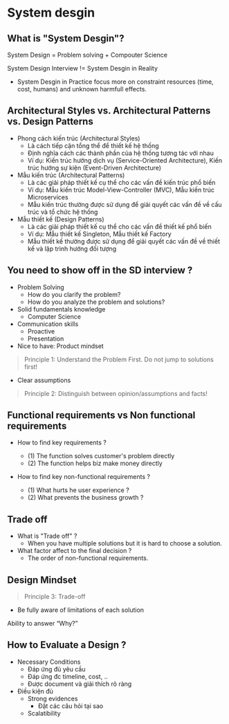 # System desgin

## What is "System Desgin"?

System Design = Problem solving + Compouter Science

System Design Interview != System Desgin in Reality

- System Desgin in Practice focus more on constraint resources (time, cost, humans) and unknown harmfull effects.

## Architectural Styles vs. Architectural Patterns vs. Design Patterns

- Phong cách kiến trúc (Architectural Styles)
  - Là cách tiếp cận tổng thể để thiết kế hệ thống
  - Định nghĩa cách các thành phần của hệ thống tương tác với nhau
  - Ví dụ: Kiến trúc hướng dịch vụ (Service-Oriented Architecture), Kiến trúc hướng sự kiện (Event-Driven Architecture)
- Mẫu kiến trúc (Architectural Patterns)
  - Là các giải pháp thiết kế cụ thể cho các vấn đề kiến trúc phổ biến
  - Ví dụ: Mẫu kiến trúc Model-View-Controller (MVC), Mẫu kiến trúc Microservices
  - Mẫu kiến trúc thường được sử dụng để giải quyết các vấn đề về cấu trúc và tổ chức hệ thống
- Mẫu thiết kế (Design Patterns)
  - Là các giải pháp thiết kế cụ thể cho các vấn đề thiết kế phổ biến
  - Ví dụ: Mẫu thiết kế Singleton, Mẫu thiết kế Factory
  - Mẫu thiết kế thường được sử dụng để giải quyết các vấn đề về thiết kế và lập trình hướng đối tượng

## You need to show off in the SD interview ?

- Problem Solving
  - How do you clarify the problem?
  - How do you analyze the problem and solutions?
- Solid fundamentals knowledge
  - Computer Science
- Communication skills
  - Proactive
  - Presentation
- Nice to have: Product mindset

> Principle 1: Understand the Problem First. Do not jump to solutions first!

- Clear assumptions

> Principle 2: Distinguish between opinion/assumptions and facts!

## Functional requirements vs Non functional requirements

- How to find key requirements ?
  - (1) The function solves customer's problem directly
  - (2) The function helps biz make money directly
  
- How to find key non-functional requirements ?
  - (1) What hurts he user experience ?
  - (2) What prevents the business growth ?

## Trade off
- What is "Trade off" ?
  - When you have multiple solutions but it is hard to choose a solution.
- What factor affect to the final decision ?
  - The order of non-functional requirements.
  
## Design Mindset

> Principle 3: Trade-off
- Be fully aware of limitations of each solution
  
Ability to answer “Why?”


## How to Evaluate a Design ?

- Necessary Conditions
  - Đáp ứng đủ yêu cầu
  - Đáp ứng đc timeline, cost, ..
  - Được document và giải thích rõ ràng
- Điều kiện đủ
  - Strong evidences
    - Đặt các câu hỏi tại sao
  - Scalatibility
